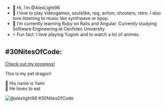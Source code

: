 - 👋 Hi, I’m @AlexLight96
- 👀 I love to play videogames, soulslike, rpg, action, shooters, retro. I also love listening to music like synthwave or kpop.
- 🌱 I’m currently learning Ruby on Rails and Angular. Currently studying Software Engineering at Cenfotec University. 
- ⚡ Fun fact: I love playing Yugioh and to watch a lot of animes.

<!---
AlexLight96/AlexLight96 is a ✨ special ✨ repository because its `README.md` (this file) appears on your GitHub profile.
You can click the Preview link to take a look at your changes.
--->




## #30NitesOfCode:
  [Check out my progress!](https://www.codedex.io/@alexlight96/30-nites-of-code?pet=DHvVVO3NNzIWGQA8otOz)  



This is my pet dragon!






👀 His name is Yami<br>
🌱 He loves to eat



  ![@alexlight96 #30NitesOfCode](https://www.codedex.io/images/code-nights/evolved-eating-dinosaur.gif)
